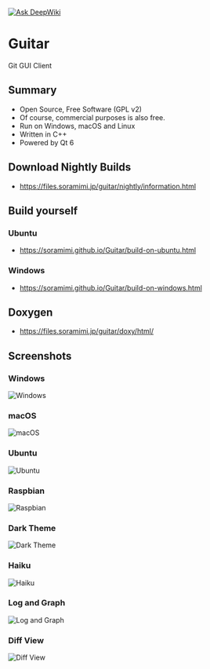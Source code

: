 [![Ask DeepWiki](https://deepwiki.com/badge.svg)](https://deepwiki.com/soramimi/Guitar)

# Guitar
Git GUI Client

## Summary

* Open Source, Free Software (GPL v2)
* Of course, commercial purposes is also free.
* Run on Windows, macOS and Linux
* Written in C++
* Powered by Qt 6

## Download Nightly Builds

* https://files.soramimi.jp/guitar/nightly/information.html

## Build yourself

### Ubuntu

* https://soramimi.github.io/Guitar/build-on-ubuntu.html

### Windows

* https://soramimi.github.io/Guitar/build-on-windows.html

## Doxygen

* https://files.soramimi.jp/guitar/doxy/html/

## Screenshots

### Windows
![Windows](https://soramimi.github.io/Guitar/html/screenshots/windows.png "Windows")

### macOS
![macOS](https://soramimi.github.io/Guitar/html/screenshots/macos.png "macOS")

### Ubuntu
![Ubuntu](https://soramimi.github.io/Guitar/html/screenshots/ubuntu.png "Ubuntu")

### Raspbian
![Raspbian](https://soramimi.github.io/Guitar/html/screenshots/raspberrypi0.jpg "Raspbian")

### Dark Theme
![Dark Theme](https://soramimi.github.io/Guitar/html/screenshots/raspberrypi1.jpg "Dark Theme")

### Haiku
![Haiku](https://soramimi.github.io/Guitar/html/screenshots/haiku.png "Haiku")

### Log and Graph
![Log and Graph](https://soramimi.github.io/Guitar/html/screenshots/commitgraph.png "Log and Graph")

### Diff View
![Diff View](https://soramimi.github.io/Guitar/html/screenshots/diffview.png "Diff View")

